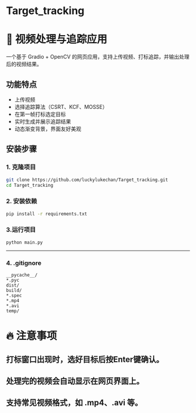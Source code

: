 # Target_tracking
# 🎯 视频处理与追踪应用

一个基于 Gradio + OpenCV 的网页应用，支持上传视频、打标追踪，并输出处理后的视频结果。

## 功能特点

- 上传视频
- 选择追踪算法（CSRT、KCF、MOSSE）
- 在第一帧打标选定目标
- 实时生成并展示追踪结果
- 动态渐变背景，界面友好美观

## 安装步骤

### 1. 克隆项目
```bash
git clone https://github.com/luckylukechan/Target_tracking.git
cd Target_tracking
```

### 2. 安装依赖
```bash
pip install -r requirements.txt
```

### 3.运行项目
```bash
python main.py
```


---

### 4. .gitignore

```gitignore
__pycache__/
*.pyc
dist/
build/
*.spec
*.mp4
*.avi
temp/
```

# 🔥 注意事项
## 打标窗口出现时，选好目标后按Enter键确认。
## 处理完的视频会自动显示在网页界面上。
## 支持常见视频格式，如 .mp4、.avi 等。
